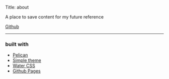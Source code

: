 Title: about

A place to save content for my future reference

[Github](https://github.com/mswaringen/)

----

### built with
- [Pelican](https://getpelican.com/)
- [Simple theme](https://www.paulox.net/2023/11/30/pelican-4.9-classless-simple-theme/)
- [Water CSS](https://watercss.kognise.dev/)
- [Github Pages](https://pages.github.com/)